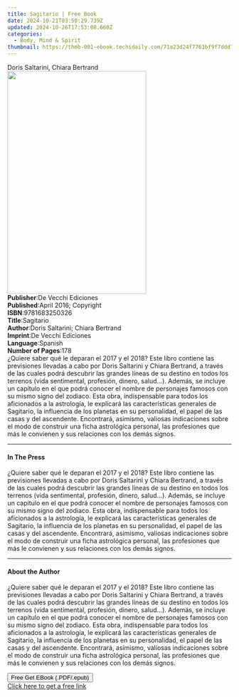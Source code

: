 ```yaml
---
title: Sagitario | Free Book
date: 2024-10-21T03:50:29.739Z
updated: 2024-10-26T17:53:08.660Z
categories:
  - Body, Mind & Spirit
thumbnail: https://thmb-001-ebook.techidaily.com/71a23d24f7761bf9f7ddd73c1be1f8efc14ca30356093ff394a6476e9aeddea5.jpg
---
```

<main id="book-container">
  <div class="flex flex-col">
    <div class="book-brief flex-1 py-6 px-4 sm:p-6 md:py-10 md:px-8">
      <!-- brief-->
      <div class="book-brief-main">Doris Saltarini, Chiara Bertrand</div>
    </div>
    <div
      class="book-meta-info flex-1 grid gap-4 col-start-1 col-end-3 row-start-1 sm:mb-6 sm:grid-cols-4 lg:gap-6 lg:col-start-2 lg:row-end-6 lg:row-span-6 lg:mb-0"
    >
      <div
        class="book-meta-info-left place-content-center mt-4 p-4 text-sm leading-6 col-start-2 col-span-2 dark:text-slate-400"
      >
        <img
          class="w-full h-500 object-cover rounded-lg sm:h-255 sm:col-span-2 lg:col-span-full"
          src="https://img-001-ebook.techidaily.com/cfc8f687cfa727fb9b5a2c491a38d7b46ca2293daa07dca0f53371d87a72d39e.jpg"
          alt=""
          width="312"
          height="500"
        />
      </div>
      <div
        class="book-meta-info-right mt-2 col-start-1 row-start-2 col-span-3 self-center"
      >
        <!-- meta data  -->
        <div class="flex flex-col px-4 md:px-8">
          <div class="flex-1">
            <strong>Publisher</strong>:<span class="px-2"
              >De Vecchi Ediciones</span
            >
          </div>
          <div class="flex-1">
            <strong>Published</strong>:<span class="px-2"
              >April 2016; Copyright</span
            >
          </div>
          <div class="flex-1">
            <strong>ISBN</strong>:<span class="px-2">9781683250326</span>
          </div>
          <div class="flex-1">
            <strong>Title</strong>:<span class="px-2">Sagitario</span>
          </div>
          <div class="flex-1">
            <strong>Author</strong>:<span class="px-2"
              >Doris Saltarini; Chiara Bertrand</span
            >
          </div>
          <div class="flex-1">
            <strong>Imprint</strong>:<span class="px-2"
              >De Vecchi Ediciones</span
            >
          </div>
          <div class="flex-1">
            <strong>Language</strong>:<span class="px-2">Spanish</span>
          </div>
          <div class="flex-1">
            <strong>Number of Pages</strong>:<span class="px-2">178</span>
          </div>
        </div>
      </div>
    </div>
    <div class="book-description flex-1 py-6 px-4 sm:p-6 md:py-10 md:px-8">
      <div class="book-description-main">
        <div accordion-content="" id="description">
          ¿Quiere saber qué le deparan el 2017 y el 2018? Este libro contiene
          las previsiones llevadas a cabo por Doris Saltarini y Chiara Bertrand,
          a través de las cuales podrá descubrir las grandes líneas de su
          destino en todos los terrenos (vida sentimental, profesión, dinero,
          salud…). Además, se incluye un capítulo en el que podrá conocer el
          nombre de personajes famosos con su mismo signo del zodiaco. Esta
          obra, indispensable para todos los aficionados a la astrología, le
          explicará las características generales de Sagitario, la influencia de
          los planetas en su personalidad, el papel de las casas y del
          ascendente. Encontrará, asimismo, valiosas indicaciones sobre el modo
          de construir una ficha astrológica personal, las profesiones que más
          le convienen y sus relaciones con los demás signos.
        </div>
      </div>
    </div>
    <div class="book-excerpts flex-1 py-6 px-4 sm:p-6 md:py-10 md:px-8">
      <!-- excerpts-->
      <div class="book-excerpts-main">
        <hr />
        <h4 class="placeholder placeholder-heading">
          <span>In The Press</span>
        </h4>
        <p>
          ¿Quiere saber qué le deparan el 2017 y el 2018? Este libro contiene
          las previsiones llevadas a cabo por Doris Saltarini y Chiara Bertrand,
          a través de las cuales podrá descubrir las grandes líneas de su
          destino en todos los terrenos (vida sentimental, profesión, dinero,
          salud…). Además, se incluye un capítulo en el que podrá conocer el
          nombre de personajes famosos con su mismo signo del zodiaco. Esta
          obra, indispensable para todos los aficionados a la astrología, le
          explicará las características generales de Sagitario, la influencia de
          los planetas en su personalidad, el papel de las casas y del
          ascendente. Encontrará, asimismo, valiosas indicaciones sobre el modo
          de construir una ficha astrológica personal, las profesiones que más
          le convienen y sus relaciones con los demás signos.
        </p>
      </div>
    </div>
    <div class="book-about-author flex-1 py-6 px-4 sm:p-6 md:py-10 md:px-8">
      <!-- about author-->
      <div class="book-main-author-main">
        <hr />
        <h4 class="placeholder placeholder-heading">
          <span>About the Author</span>
        </h4>
        <p>
          ¿Quiere saber qué le deparan el 2017 y el 2018? Este libro contiene
          las previsiones llevadas a cabo por Doris Saltarini y Chiara Bertrand,
          a través de las cuales podrá descubrir las grandes líneas de su
          destino en todos los terrenos (vida sentimental, profesión, dinero,
          salud…). Además, se incluye un capítulo en el que podrá conocer el
          nombre de personajes famosos con su mismo signo del zodiaco. Esta
          obra, indispensable para todos los aficionados a la astrología, le
          explicará las características generales de Sagitario, la influencia de
          los planetas en su personalidad, el papel de las casas y del
          ascendente. Encontrará, asimismo, valiosas indicaciones sobre el modo
          de construir una ficha astrológica personal, las profesiones que más
          le convienen y sus relaciones con los demás signos.
        </p>
      </div>
    </div>
    <div class="book-free-get flex-1 py-6 px-4 sm:p-6 md:py-10 md:px-8">
      <button
        id="btn-free-get"
        class="bg-blue-500 hover:bg-blue-700 text-white font-bold py-2 px-4 rounded"
      >
        Free Get EBook (.PDF/.epub)
      </button>
      <div id="countdown-display" class="px-2 text-lg mt-2"></div>
      <a
        id="free-link"
        class="hidden bg-blue-500 hover:bg-blue-700 text-white font-bold py-2 px-4 rounded"
        href="https://www.ebooks.com/en-us/book/2593841/sagitario/doris-saltarini/"
        target="_blank"
        >Click here to get a free link</a
      >
    </div>
    <script>
      let countdownTime = 0;
      let countdownInterval = null;
      document
        .getElementById('btn-free-get')
        .addEventListener('click', startCountdown);
      function startCountdown() {
        countdownTime = new Date().getTime() + 60000 * 3;
        countdownInterval = setInterval(updateCountdown, 1000);
        document.getElementById('btn-free-get').disabled = true;
        document
          .getElementById('btn-free-get')
          .classList.add('bg-gray-500', 'cursor-not-allowed');
      }
      function updateCountdown() {
        let currentTime = new Date().getTime();
        let timeLeft = countdownTime - currentTime;
        let secondsLeft = Math.floor(timeLeft / 1000);
        document.getElementById('countdown-display').innerHTML =
          `Remaining time: ${secondsLeft} seconds.`;
        if (secondsLeft <= 0) {
          clearInterval(countdownInterval);
          document.getElementById('btn-free-get').classList.add('hidden');
          document.getElementById('free-link').classList.remove('hidden');
          document.getElementById('countdown-display').innerHTML = '';
        }
      }
    </script>
  </div>
</main>

<ins class="adsbygoogle"
      style="display:block"
      data-ad-client="ca-pub-7571918770474297"
      data-ad-slot="8358498916"
      data-ad-format="auto"
      data-full-width-responsive="true"></ins>
    